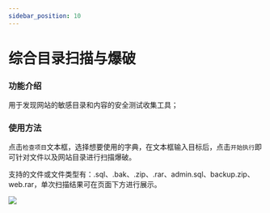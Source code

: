 ```yaml
---
sidebar_position: 10
---
```


# 综合目录扫描与爆破

### 功能介绍

用于发现网站的敏感目录和内容的安全测试收集工具；

### 使用方法

点击`检查项目`文本框，选择想要使用的字典，在文本框输入目标后，点击`开始执行`即可针对文件以及网站目录进行扫描爆破。

支持的文件或文件类型有：.sql、.bak、.zip、.rar、admin.sql、backup.zip、web.rar，单次扫描结果可在页面下方进行展示。

![](/img/products/yakit/directory-canning-1.png)

